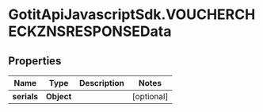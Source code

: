 # GotitApiJavascriptSdk.VOUCHERCHECKZNSRESPONSEData

## Properties

Name | Type | Description | Notes
------------ | ------------- | ------------- | -------------
**serials** | **Object** |  | [optional] 



